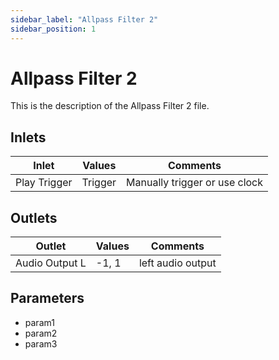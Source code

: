 ```yaml
---
sidebar_label: "Allpass Filter 2"
sidebar_position: 1
---
```


# Allpass Filter 2

This is the description of the Allpass Filter 2 file.

## Inlets

| Inlet | Values | Comments |  
| --- | --- | --- |
| Play Trigger | Trigger | Manually trigger or use clock |

## Outlets

| Outlet | Values | Comments |  
| --- | --- | --- |
| Audio Output L | -1, 1 | left audio output |

## Parameters

- param1
- param2
- param3